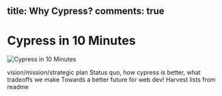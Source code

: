 title: Why Cypress?
comments: true
---

# Cypress in 10 Minutes

![Cypress in 10 Minutes](http://placehold.it/1920x1080)

vision/mission/strategic plan
Status quo, how cypress is better, what tradeoffs we make
Towards a better future for web dev!
Harvest lists from readme
